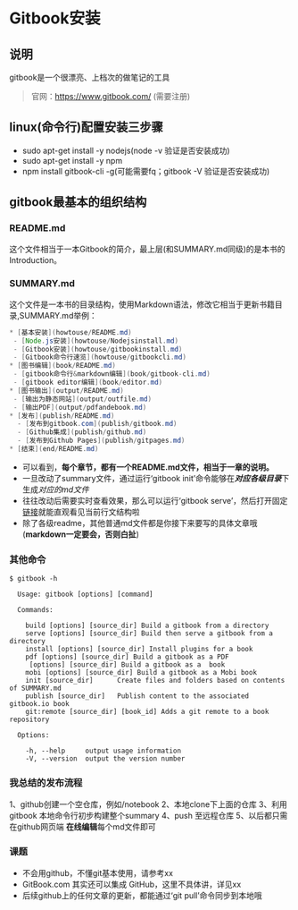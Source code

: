 # Gitbook安装

## 说明
gitbook是一个很漂亮、上档次的做笔记的工具  
> 官网：https://www.gitbook.com/ (需要注册)

## linux(命令行)配置安装三步骤
- sudo apt-get install -y nodejs(node -v 验证是否安装成功)
- sudo apt-get install -y npm
- npm install gitbook-cli -g(可能需要fq；gitbook -V 验证是否安装成功)

## gitbook最基本的组织结构
### README.md
这个文件相当于一本Gitbook的简介，最上层(和SUMMARY.md同级)的是本书的Introduction。
### SUMMARY.md
这个文件是一本书的目录结构，使用Markdown语法，修改它相当于更新书籍目录,SUMMARY.md举例：  
```java
* [基本安装](howtouse/README.md)
 - [Node.js安装](howtouse/Nodejsinstall.md)
 - [Gitbook安装](howtouse/gitbookinstall.md)
 - [Gitbook命令行速览](howtouse/gitbookcli.md)
* [图书编辑](book/README.md)
 - [gitbook命令行&markdown编辑](book/gitbook-cli.md)
 - [gitbook editor编辑](book/editor.md)
* [图书输出](output/README.md)
 - [输出为静态网站](output/outfile.md)
 - [输出PDF](output/pdfandebook.md)
* [发布](publish/README.md)
  - [发布到gitbook.com](publish/gitbook.md)
  - [Github集成](publish/github.md)
  - [发布到Github Pages](publish/gitpages.md)
* [结束](end/README.md)
```
- 可以看到，**每个章节，都有一个README.md文件，相当于一章的说明。**
- 一旦改动了summary文件，通过运行‘gitbook init’命令能够在***对应各级目录***下生成*对应的md文件*
- 往往改动后需要实时查看效果，那么可以运行‘gitbook serve’，然后打开固定[链接](http://localhost:4000)就能直观看见当前行文结构啦
- 除了各级readme，其他普通md文件都是你接下来要写的具体文章哦(**markdown一定要会，否则白扯**)

### 其他命令
```
$ gitbook -h

  Usage: gitbook [options] [command]

  Commands:

    build [options] [source_dir] Build a gitbook from a directory
    serve [options] [source_dir] Build then serve a gitbook from a directory
    install [options] [source_dir] Install plugins for a book
    pdf [options] [source_dir] Build a gitbook as a PDF
     [options] [source_dir] Build a gitbook as a  book
    mobi [options] [source_dir] Build a gitbook as a Mobi book
    init [source_dir]      Create files and folders based on contents of SUMMARY.md
    publish [source_dir]   Publish content to the associated gitbook.io book
    git:remote [source_dir] [book_id] Adds a git remote to a book repository

  Options:

    -h, --help     output usage information
    -V, --version  output the version number
```
### 我总结的发布流程
1、github创建一个空仓库，例如/notebook
2、本地clone下上面的仓库
3、利用gitbook 本地命令行初步构建整个summary
4、push 至远程仓库
5、以后都只需在github网页端 **在线编辑**每个md文件即可

### 课题
- 不会用github，不懂git基本使用，请参考xx
- GitBook.com 其实还可以集成 GitHub，这里不具体讲，详见xx
- 后续github上的任何文章的更新，都能通过‘git pull’命令同步到本地哦
